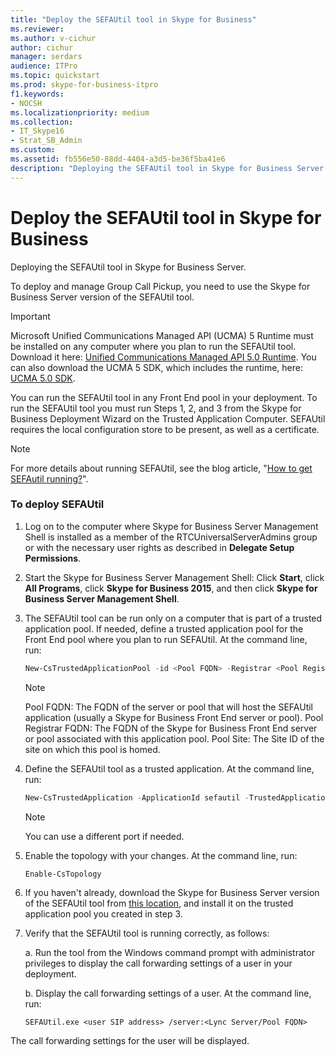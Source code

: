 ```yaml
---
title: "Deploy the SEFAUtil tool in Skype for Business"
ms.reviewer: 
ms.author: v-cichur
author: cichur
manager: serdars
audience: ITPro
ms.topic: quickstart
ms.prod: skype-for-business-itpro
f1.keywords:
- NOCSH
ms.localizationpriority: medium
ms.collection: 
- IT_Skype16
- Strat_SB_Admin
ms.custom: 
ms.assetid: fb556e50-88dd-4404-a3d5-be36f5ba41e6
description: "Deploying the SEFAUtil tool in Skype for Business Server."
---
```


# Deploy the SEFAUtil tool in Skype for Business
 
Deploying the SEFAUtil tool in Skype for Business Server.
  
To deploy and manage Group Call Pickup, you need to use the Skype for Business Server version of the SEFAUtil tool. 
  
> [!IMPORTANT]
> Microsoft Unified Communications Managed API (UCMA) 5 Runtime must be installed on any computer where you plan to run the SEFAUtil tool. Download it here: [Unified Communications Managed API 5.0 Runtime](https://www.microsoft.com/download/details.aspx?id=47344). You can also download the UCMA 5 SDK, which includes the runtime, here: [UCMA 5.0 SDK](https://www.microsoft.com/download/details.aspx?id=47345).
  
You can run the SEFAUtil tool in any Front End pool in your deployment. 
To run the SEFAUtil tool you must run Steps 1, 2, and 3 from the Skype for Business Deployment Wizard on the Trusted Application Computer. 
SEFAUtil requires the local configuration store to be present, as well as a certificate.
  
> [!NOTE]
> For more details about running SEFAUtil, see the  blog article, "[How to get SEFAutil running?](/archive/blogs/jenstr/how-to-get-sefautil-running)". 
  
### To deploy SEFAUtil

1. Log on to the computer where Skype for Business Server Management Shell is installed as a member of the RTCUniversalServerAdmins group or with the necessary user rights as described in **Delegate Setup Permissions**.
    
2. Start the Skype for Business Server Management Shell: Click **Start**, click **All Programs**, click **Skype for Business 2015**, and then click **Skype for Business Server Management Shell**.
    
3. The SEFAUtil tool can be run only on a computer that is part of a trusted application pool. If needed, define a trusted application pool for the Front End pool where you plan to run SEFAUtil. At the command line, run:
    
   ```powershell
   New-CsTrustedApplicationPool -id <Pool FQDN> -Registrar <Pool Registrar FQDN> -site Site:<Pool Site>
   ```
    > [!NOTE]
    > Pool FQDN: The FQDN of the server or pool that will host the SEFAUtil application (usually a Skype for Business Front End server or pool).
    > Pool Registrar FQDN: The FQDN of the Skype for Business Front End server or pool associated with this application pool.
    > Pool Site: The Site ID of the site on which this pool is homed.

4. Define the SEFAUtil tool as a trusted application. At the command line, run:
    
   ```powershell
   New-CsTrustedApplication -ApplicationId sefautil -TrustedApplicationPoolFqdn <Pool FQDN>  -Port 7489
   ```

    > [!NOTE]
    > You can use a different port if needed. 
  
5. Enable the topology with your changes. At the command line, run:
    
   ```powershell
   Enable-CsTopology
   ```

6. If you haven't already, download the Skype for Business Server version of the SEFAUtil tool from [this location](https://www.microsoft.com/download/details.aspx?id=52631), and install it on the trusted application pool you created in step 3.
    
7. Verify that the SEFAUtil tool is running correctly, as follows: 
    
    a. Run the tool from the Windows command prompt with administrator privileges to display the call forwarding settings of a user in your deployment.
    
    b. Display the call forwarding settings of a user. At the command line, run:
    
   ```console
   SEFAUtil.exe <user SIP address> /server:<Lync Server/Pool FQDN>
   ```

The call forwarding settings for the user will be displayed.
